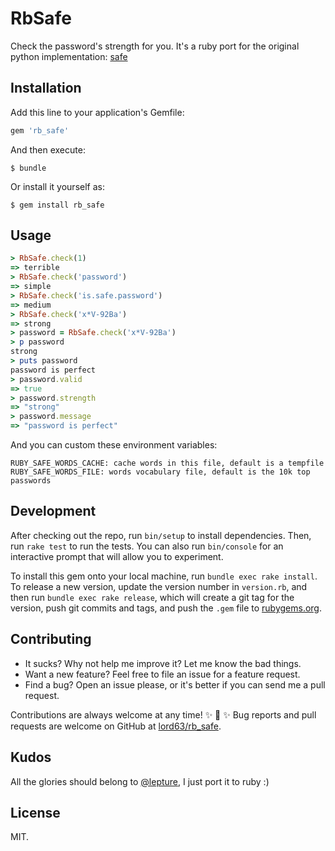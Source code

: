 # RbSafe

Check the password's strength for you. It's a ruby port for the original python
implementation: [safe][]

## Installation

Add this line to your application's Gemfile:

```ruby
gem 'rb_safe'
```

And then execute:

    $ bundle

Or install it yourself as:

    $ gem install rb_safe

## Usage

```ruby
> RbSafe.check(1)
=> terrible
> RbSafe.check('password')
=> simple
> RbSafe.check('is.safe.password')
=> medium
> RbSafe.check('x*V-92Ba')
=> strong
> password = RbSafe.check('x*V-92Ba')
> p password
strong
> puts password
password is perfect
> password.valid
=> true
> password.strength
=> "strong"
> password.message
=> "password is perfect"
```

And you can custom these environment variables:

    RUBY_SAFE_WORDS_CACHE: cache words in this file, default is a tempfile
    RUBY_SAFE_WORDS_FILE: words vocabulary file, default is the 10k top passwords

## Development

After checking out the repo, run `bin/setup` to install dependencies. Then, run
`rake test` to run the tests. You can also run `bin/console` for an interactive
prompt that will allow you to experiment.

To install this gem onto your local machine, run `bundle exec rake install`. To
release a new version, update the version number in `version.rb`, and then run
`bundle exec rake release`, which will create a git tag for the version, push
git commits and tags, and push the `.gem` file to [rubygems.org][].

## Contributing

* It sucks? Why not help me improve it? Let me know the bad things.
* Want a new feature? Feel free to file an issue for a feature request.
* Find a bug? Open an issue please, or it's better if you can send me a pull request.

Contributions are always welcome at any time! :sparkles: :cake: :sparkles:
Bug reports and pull requests are welcome on GitHub at [lord63/rb_safe][].

## Kudos

All the glories should belong to [@lepture][], I just port it to ruby :)

## License

MIT.

[safe]: https://github.com/lepture/safe
[rubygems.org]: https://rubygems.org
[lord63/rb_safe]: https://github.com/lord63/rb_safe
[@lepture]: https://github.com/lepture
